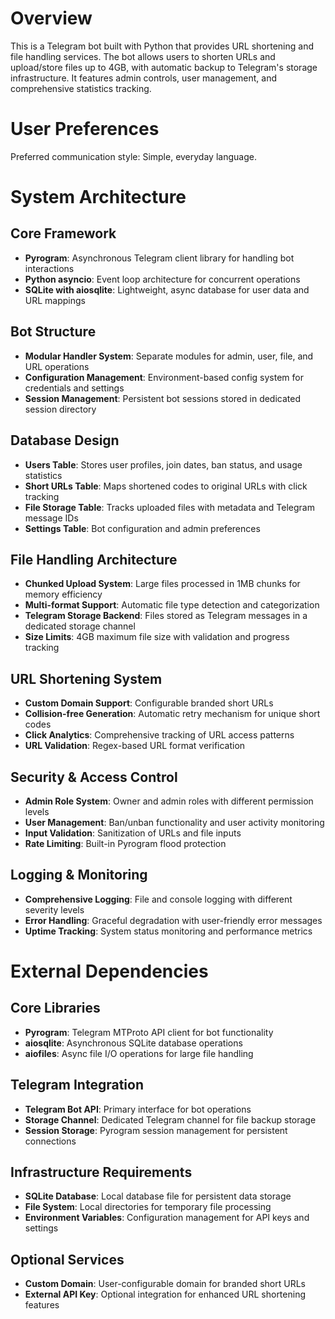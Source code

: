# Overview

This is a Telegram bot built with Python that provides URL shortening and file handling services. The bot allows users to shorten URLs and upload/store files up to 4GB, with automatic backup to Telegram's storage infrastructure. It features admin controls, user management, and comprehensive statistics tracking.

# User Preferences

Preferred communication style: Simple, everyday language.

# System Architecture

## Core Framework
- **Pyrogram**: Asynchronous Telegram client library for handling bot interactions
- **Python asyncio**: Event loop architecture for concurrent operations
- **SQLite with aiosqlite**: Lightweight, async database for user data and URL mappings

## Bot Structure
- **Modular Handler System**: Separate modules for admin, user, file, and URL operations
- **Configuration Management**: Environment-based config system for credentials and settings
- **Session Management**: Persistent bot sessions stored in dedicated session directory

## Database Design
- **Users Table**: Stores user profiles, join dates, ban status, and usage statistics
- **Short URLs Table**: Maps shortened codes to original URLs with click tracking
- **File Storage Table**: Tracks uploaded files with metadata and Telegram message IDs
- **Settings Table**: Bot configuration and admin preferences

## File Handling Architecture
- **Chunked Upload System**: Large files processed in 1MB chunks for memory efficiency
- **Multi-format Support**: Automatic file type detection and categorization
- **Telegram Storage Backend**: Files stored as Telegram messages in a dedicated storage channel
- **Size Limits**: 4GB maximum file size with validation and progress tracking

## URL Shortening System
- **Custom Domain Support**: Configurable branded short URLs
- **Collision-free Generation**: Automatic retry mechanism for unique short codes
- **Click Analytics**: Comprehensive tracking of URL access patterns
- **URL Validation**: Regex-based URL format verification

## Security & Access Control
- **Admin Role System**: Owner and admin roles with different permission levels
- **User Management**: Ban/unban functionality and user activity monitoring
- **Input Validation**: Sanitization of URLs and file inputs
- **Rate Limiting**: Built-in Pyrogram flood protection

## Logging & Monitoring
- **Comprehensive Logging**: File and console logging with different severity levels
- **Error Handling**: Graceful degradation with user-friendly error messages
- **Uptime Tracking**: System status monitoring and performance metrics

# External Dependencies

## Core Libraries
- **Pyrogram**: Telegram MTProto API client for bot functionality
- **aiosqlite**: Asynchronous SQLite database operations
- **aiofiles**: Async file I/O operations for large file handling

## Telegram Integration
- **Telegram Bot API**: Primary interface for bot operations
- **Storage Channel**: Dedicated Telegram channel for file backup storage
- **Session Storage**: Pyrogram session management for persistent connections

## Infrastructure Requirements
- **SQLite Database**: Local database file for persistent data storage
- **File System**: Local directories for temporary file processing
- **Environment Variables**: Configuration management for API keys and settings

## Optional Services
- **Custom Domain**: User-configurable domain for branded short URLs
- **External API Key**: Optional integration for enhanced URL shortening features